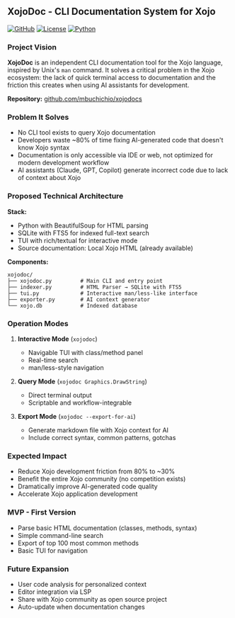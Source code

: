## XojoDoc - CLI Documentation System for Xojo

[![GitHub](https://img.shields.io/badge/GitHub-xojodocs-blue?logo=github)](https://github.com/mbuchichio/xojodocs)
[![License](https://img.shields.io/badge/License-MIT-green.svg)](LICENSE)
[![Python](https://img.shields.io/badge/Python-3.8+-blue.svg)](https://www.python.org/)

### Project Vision
**XojoDoc** is an independent CLI documentation tool for the Xojo language, inspired by Unix's `man` command. It solves a critical problem in the Xojo ecosystem: the lack of quick terminal access to documentation and the friction this creates when using AI assistants for development.

**Repository:** [github.com/mbuchichio/xojodocs](https://github.com/mbuchichio/xojodocs)

### Problem It Solves
- No CLI tool exists to query Xojo documentation
- Developers waste ~80% of time fixing AI-generated code that doesn't know Xojo syntax
- Documentation is only accessible via IDE or web, not optimized for modern development workflow
- AI assistants (Claude, GPT, Copilot) generate incorrect code due to lack of context about Xojo

### Proposed Technical Architecture

**Stack:**
- Python with BeautifulSoup for HTML parsing
- SQLite with FTS5 for indexed full-text search
- TUI with rich/textual for interactive mode
- Source documentation: Local Xojo HTML (already available)

**Components:**
```
xojodoc/
├── xojodoc.py         # Main CLI and entry point
├── indexer.py         # HTML Parser → SQLite with FTS5
├── tui.py             # Interactive man/less-like interface
├── exporter.py        # AI context generator
└── xojo.db            # Indexed database
```

### Operation Modes

1. **Interactive Mode** (`xojodoc`)
   - Navigable TUI with class/method panel
   - Real-time search
   - man/less-style navigation

2. **Query Mode** (`xojodoc Graphics.DrawString`)
   - Direct terminal output
   - Scriptable and workflow-integrable

3. **Export Mode** (`xojodoc --export-for-ai`)
   - Generate markdown file with Xojo context for AI
   - Include correct syntax, common patterns, gotchas

### Expected Impact
- Reduce Xojo development friction from 80% to ~30%
- Benefit the entire Xojo community (no competition exists)
- Dramatically improve AI-generated code quality
- Accelerate Xojo application development

### MVP - First Version
- Parse basic HTML documentation (classes, methods, syntax)
- Simple command-line search
- Export of top 100 most common methods
- Basic TUI for navigation

### Future Expansion
- User code analysis for personalized context
- Editor integration via LSP
- Share with Xojo community as open source project
- Auto-update when documentation changes